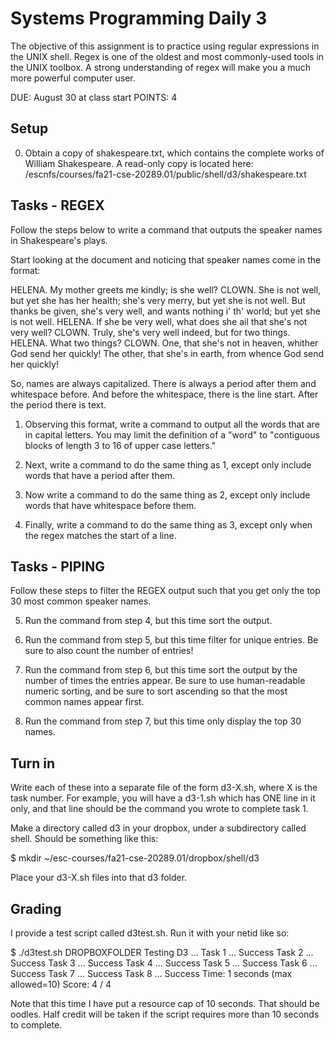 # Systems Programming Daily 3

The objective of this assignment is to practice using regular expressions in the UNIX shell.  Regex is one of the oldest and most commonly-used tools in the UNIX toolbox.  A strong understanding of regex will make you a much more powerful computer user.

DUE: August 30 at class start
POINTS: 4

## Setup

0) Obtain a copy of shakespeare.txt, which contains the complete works of William Shakespeare.  A read-only copy is located here: /escnfs/courses/fa21-cse-20289.01/public/shell/d3/shakespeare.txt

## Tasks - REGEX

Follow the steps below to write a command that outputs the speaker names in Shakespeare's plays.

Start looking at the document and noticing that speaker names come in the format:

  HELENA. My mother greets me kindly; is she well?
  CLOWN. She is not well, but yet she has her health; she's very
    merry, but yet she is not well. But thanks be given, she's very
    well, and wants nothing i' th' world; but yet she is not well.
  HELENA. If she be very well, what does she ail that she's not very
    well?
  CLOWN. Truly, she's very well indeed, but for two things.
  HELENA. What two things?
  CLOWN. One, that she's not in heaven, whither God send her quickly!
    The other, that she's in earth, from whence God send her quickly!

So, names are always capitalized.  There is always a period after them and whitespace before.  And before the whitespace, there is the line start.  After the period there is text.

1) Observing this format, write a command to output all the words that are in capital letters.  You may limit the definition of a "word" to "contiguous blocks of length 3 to 16 of upper case letters."

2) Next, write a command to do the same thing as 1, except only include words that have a period after them.

3) Now write a command to do the same thing as 2, except only include words that have whitespace before them.

4) Finally, write a command to do the same thing as 3, except only when the regex matches the start of a line.

## Tasks - PIPING

Follow these steps to filter the REGEX output such that you get only the top 30 most common speaker names.

5) Run the command from step 4, but this time sort the output.

6) Run the command from step 5, but this time filter for unique entries.  Be sure to also count the number of entries!

7) Run the command from step 6, but this time sort the output by the number of times the entries appear.  Be sure to use human-readable numeric sorting, and be sure to sort ascending so that the most common names appear first.

8) Run the command from step 7, but this time only display the top 30 names.

## Turn in

Write each of these into a separate file of the form d3-X.sh, where X is the task number.  For example, you will have a d3-1.sh which has ONE line in it only, and that line should be the command you wrote to complete task 1.

Make a directory called d3 in your dropbox, under a subdirectory called shell.  Should be something like this:

$ mkdir ~/esc-courses/fa21-cse-20289.01/dropbox/shell/d3

Place your d3-X.sh files into that d3 folder.

## Grading

I provide a test script called d3test.sh.  Run it with your netid like so:

$ ./d3test.sh DROPBOXFOLDER
Testing D3 ...
   Task 1                         ... Success
   Task 2                         ... Success
   Task 3                         ... Success
   Task 4                         ... Success
   Task 5                         ... Success
   Task 6                         ... Success
   Task 7                         ... Success
   Task 8                         ... Success
Time: 1 seconds (max allowed=10)
Score: 4 / 4

Note that this time I have put a resource cap of 10 seconds.  That should be oodles.  Half credit will be taken if the script requires more than 10 seconds to complete.

